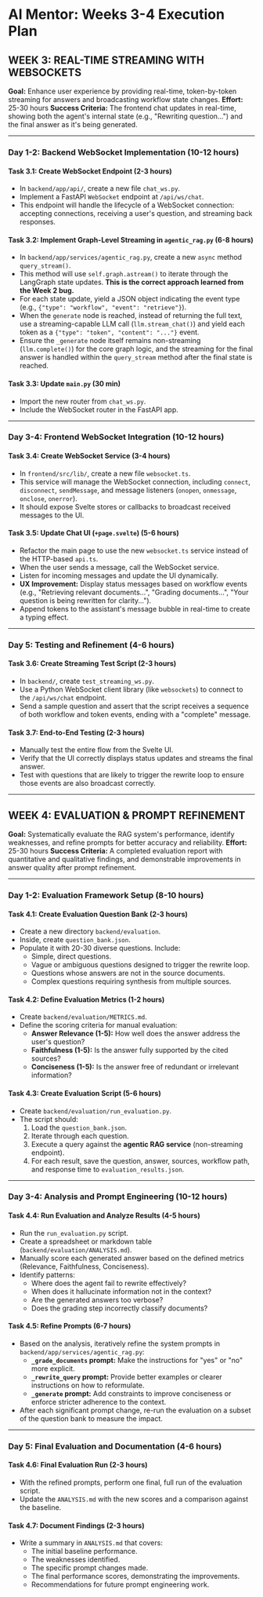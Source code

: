 # AI Mentor: Weeks 3-4 Execution Plan

## WEEK 3: REAL-TIME STREAMING WITH WEBSOCKETS

**Goal:** Enhance user experience by providing real-time, token-by-token streaming for answers and broadcasting workflow state changes.
**Effort:** 25-30 hours
**Success Criteria:** The frontend chat updates in real-time, showing both the agent's internal state (e.g., "Rewriting question...") and the final answer as it's being generated.

---

### Day 1-2: Backend WebSocket Implementation (10-12 hours)

#### **Task 3.1: Create WebSocket Endpoint** (2-3 hours)

- In `backend/app/api/`, create a new file `chat_ws.py`.
- Implement a FastAPI `WebSocket` endpoint at `/api/ws/chat`.
- This endpoint will handle the lifecycle of a WebSocket connection: accepting connections, receiving a user's question, and streaming back responses.

#### **Task 3.2: Implement Graph-Level Streaming in `agentic_rag.py`** (6-8 hours)

- In `backend/app/services/agentic_rag.py`, create a new `async` method `query_stream()`.
- This method will use `self.graph.astream()` to iterate through the LangGraph state updates. **This is the correct approach learned from the Week 2 bug.**
- For each state update, yield a JSON object indicating the event type (e.g., `{"type": "workflow", "event": "retrieve"}`).
- When the `generate` node is reached, instead of returning the full text, use a streaming-capable LLM call (`llm.stream_chat()`) and yield each token as a `{"type": "token", "content": "..."}` event.
- Ensure the `_generate` node itself remains non-streaming (`llm.complete()`) for the core graph logic, and the streaming for the final answer is handled within the `query_stream` method after the final state is reached.

#### **Task 3.3: Update `main.py`** (30 min)

- Import the new router from `chat_ws.py`.
- Include the WebSocket router in the FastAPI app.

---

### Day 3-4: Frontend WebSocket Integration (10-12 hours)

#### **Task 3.4: Create WebSocket Service** (3-4 hours)

- In `frontend/src/lib/`, create a new file `websocket.ts`.
- This service will manage the WebSocket connection, including `connect`, `disconnect`, `sendMessage`, and message listeners (`onopen`, `onmessage`, `onclose`, `onerror`).
- It should expose Svelte stores or callbacks to broadcast received messages to the UI.

#### **Task 3.5: Update Chat UI (`+page.svelte`)** (5-6 hours)

- Refactor the main page to use the new `websocket.ts` service instead of the HTTP-based `api.ts`.
- When the user sends a message, call the WebSocket service.
- Listen for incoming messages and update the UI dynamically.
- **UX Improvement:** Display status messages based on workflow events (e.g., "Retrieving relevant documents...", "Grading documents...", "Your question is being rewritten for clarity...").
- Append tokens to the assistant's message bubble in real-time to create a typing effect.

---

### Day 5: Testing and Refinement (4-6 hours)

#### **Task 3.6: Create Streaming Test Script** (2-3 hours)

- In `backend/`, create `test_streaming_ws.py`.
- Use a Python WebSocket client library (like `websockets`) to connect to the `/api/ws/chat` endpoint.
- Send a sample question and assert that the script receives a sequence of both workflow and token events, ending with a "complete" message.

#### **Task 3.7: End-to-End Testing** (2-3 hours)

- Manually test the entire flow from the Svelte UI.
- Verify that the UI correctly displays status updates and streams the final answer.
- Test with questions that are likely to trigger the rewrite loop to ensure those events are also broadcast correctly.

---

## WEEK 4: EVALUATION & PROMPT REFINEMENT

**Goal:** Systematically evaluate the RAG system's performance, identify weaknesses, and refine prompts for better accuracy and reliability.
**Effort:** 25-30 hours
**Success Criteria:** A completed evaluation report with quantitative and qualitative findings, and demonstrable improvements in answer quality after prompt refinement.

---

### Day 1-2: Evaluation Framework Setup (8-10 hours)

#### **Task 4.1: Create Evaluation Question Bank** (2-3 hours)

- Create a new directory `backend/evaluation`.
- Inside, create `question_bank.json`.
- Populate it with 20-30 diverse questions. Include:
    - Simple, direct questions.
    - Vague or ambiguous questions designed to trigger the rewrite loop.
    - Questions whose answers are not in the source documents.
    - Complex questions requiring synthesis from multiple sources.

#### **Task 4.2: Define Evaluation Metrics** (1-2 hours)

- Create `backend/evaluation/METRICS.md`.
- Define the scoring criteria for manual evaluation:
    - **Answer Relevance (1-5):** How well does the answer address the user's question?
    - **Faithfulness (1-5):** Is the answer fully supported by the cited sources?
    - **Conciseness (1-5):** Is the answer free of redundant or irrelevant information?

#### **Task 4.3: Create Evaluation Script** (5-6 hours)

- Create `backend/evaluation/run_evaluation.py`.
- The script should:
    1. Load the `question_bank.json`.
    2. Iterate through each question.
    3. Execute a query against the **agentic RAG service** (non-streaming endpoint).
    4. For each result, save the question, answer, sources, workflow path, and response time to `evaluation_results.json`.

---

### Day 3-4: Analysis and Prompt Engineering (10-12 hours)

#### **Task 4.4: Run Evaluation and Analyze Results** (4-5 hours)

- Run the `run_evaluation.py` script.
- Create a spreadsheet or markdown table (`backend/evaluation/ANALYSIS.md`).
- Manually score each generated answer based on the defined metrics (Relevance, Faithfulness, Conciseness).
- Identify patterns:
    - Where does the agent fail to rewrite effectively?
    - When does it hallucinate information not in the context?
    - Are the generated answers too verbose?
    - Does the grading step incorrectly classify documents?

#### **Task 4.5: Refine Prompts** (6-7 hours)

- Based on the analysis, iteratively refine the system prompts in `backend/app/services/agentic_rag.py`:
    - **`_grade_documents` prompt:** Make the instructions for "yes" or "no" more explicit.
    - **`_rewrite_query` prompt:** Provide better examples or clearer instructions on how to reformulate.
    - **`_generate` prompt:** Add constraints to improve conciseness or enforce stricter adherence to the context.
- After each significant prompt change, re-run the evaluation on a subset of the question bank to measure the impact.

---

### Day 5: Final Evaluation and Documentation (4-6 hours)

#### **Task 4.6: Final Evaluation Run** (2-3 hours)

- With the refined prompts, perform one final, full run of the evaluation script.
- Update the `ANALYSIS.md` with the new scores and a comparison against the baseline.

#### **Task 4.7: Document Findings** (2-3 hours)

- Write a summary in `ANALYSIS.md` that covers:
    - The initial baseline performance.
    - The weaknesses identified.
    - The specific prompt changes made.
    - The final performance scores, demonstrating the improvements.
    - Recommendations for future prompt engineering work.
